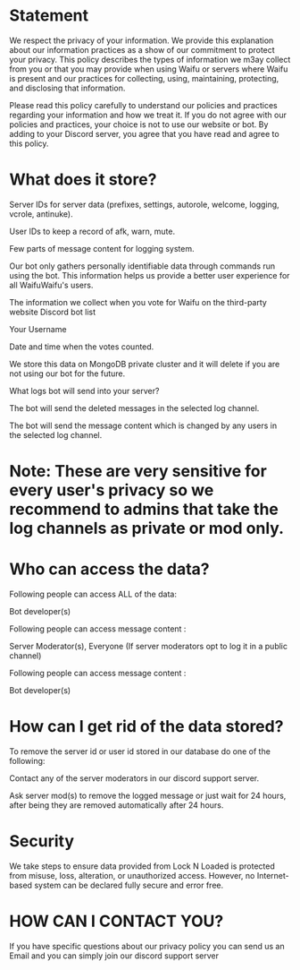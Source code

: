 # Statement

We respect the privacy of your information. We provide this explanation about our information practices as a show of our commitment to protect your privacy. This policy describes the types of information we m3ay collect from you or that you may provide when using Waifu or servers where Waifu is present and our practices for collecting, using, maintaining, protecting, and disclosing that information.

Please read this policy carefully to understand our policies and practices regarding your information and how we treat it. If you do not agree with our policies and practices, your choice is not to use our website or bot. By adding 
to your Discord server, you agree that you have read and agree to this policy.

# What does it store?

Server IDs for server data (prefixes, settings, autorole, welcome, logging, vcrole, antinuke).

User IDs to keep a record of afk, warn, mute.

Few parts of message content for logging system.

Our bot only gathers personally identifiable data through commands run using the bot. This information helps us provide a better user experience for all WaifuWaifu's users.

The information we collect when you vote for Waifu on the third-party website Discord bot list

Your Username

Date and time when the votes counted.

We store this data on MongoDB private cluster and it will delete if you are not using our bot for the future.

What logs bot will send into your server?

The bot will send the deleted messages in the selected log channel.

The bot will send the message content which is changed by any users in the selected log channel.

# Note: These are very sensitive for every user's privacy so we recommend to admins that take the log channels as private or mod only.

# Who can access the data?

Following people can access ALL of the data:

Bot developer(s)

Following people can access message content :

Server Moderator(s), Everyone (If server moderators opt to log it in a public channel)

Following people can access message content :

Bot developer(s)

# How can I get rid of the data stored?

To remove the server id or user id stored in our database do one of the following:

Contact any of the server moderators in our discord support server.

Ask server mod(s) to remove the logged message or just wait for 24 hours, after being they are removed automatically after 24 hours.

# Security

We take steps to ensure data provided from Lock N Loaded is protected from misuse, loss, alteration, or unauthorized access. However, no Internet-based system can be declared fully secure and error free. 

# HOW CAN I CONTACT YOU?

If you have specific questions about our privacy policy you can send us an Email and you can simply join our discord support server
